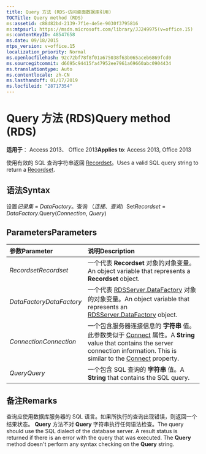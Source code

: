 ```yaml
---
title: Query 方法 (RDS-访问桌面数据库引用)
TOCTitle: Query method (RDS)
ms:assetid: c88d82bd-2139-7f1e-4e5e-9030f3795816
ms:mtpsurl: https://msdn.microsoft.com/library/JJ249975(v=office.15)
ms:contentKeyID: 48547658
ms.date: 09/18/2015
mtps_version: v=office.15
localization_priority: Normal
ms.openlocfilehash: 92c72bf78f8f01a675038f63b065aceb6869fcd0
ms.sourcegitcommit: d6695c94415fa47952ee7961a69660abc0904434
ms.translationtype: Auto
ms.contentlocale: zh-CN
ms.lasthandoff: 01/17/2019
ms.locfileid: "28717354"
---
```

# <a name="query-method-rds"></a><span data-ttu-id="6c15e-102">Query 方法 (RDS)</span><span class="sxs-lookup"><span data-stu-id="6c15e-102">Query method (RDS)</span></span>

<span data-ttu-id="6c15e-103">**适用于**： Access 2013、 Office 2013</span><span class="sxs-lookup"><span data-stu-id="6c15e-103">**Applies to**: Access 2013, Office 2013</span></span>

<span data-ttu-id="6c15e-104">使用有效的 SQL 查询字符串返回 [Recordset](recordset-object-ado.md)。</span><span class="sxs-lookup"><span data-stu-id="6c15e-104">Uses a valid SQL query string to return a [Recordset](recordset-object-ado.md).</span></span>

## <a name="syntax"></a><span data-ttu-id="6c15e-105">语法</span><span class="sxs-lookup"><span data-stu-id="6c15e-105">Syntax</span></span>

<span data-ttu-id="6c15e-106">设置*记录集* = *DataFactory*。查询 （*连接*、*查询*）</span><span class="sxs-lookup"><span data-stu-id="6c15e-106">Set*Recordset* = *DataFactory*.Query(*Connection*, *Query*)</span></span>

## <a name="parameters"></a><span data-ttu-id="6c15e-107">Parameters</span><span class="sxs-lookup"><span data-stu-id="6c15e-107">Parameters</span></span>

|<span data-ttu-id="6c15e-108">参数</span><span class="sxs-lookup"><span data-stu-id="6c15e-108">Parameter</span></span>|<span data-ttu-id="6c15e-109">说明</span><span class="sxs-lookup"><span data-stu-id="6c15e-109">Description</span></span>|
|:--------|:----------|
|<span data-ttu-id="6c15e-110">*Recordset*</span><span class="sxs-lookup"><span data-stu-id="6c15e-110">*Recordset*</span></span> |<span data-ttu-id="6c15e-111">一个代表 **Recordset** 对象的对象变量。</span><span class="sxs-lookup"><span data-stu-id="6c15e-111">An object variable that represents a **Recordset** object.</span></span>|
|<span data-ttu-id="6c15e-112">*DataFactory*</span><span class="sxs-lookup"><span data-stu-id="6c15e-112">*DataFactory*</span></span> |<span data-ttu-id="6c15e-113">一个代表 [RDSServer.DataFactory](datafactory-object-rdsserver.md) 对象的对象变量。</span><span class="sxs-lookup"><span data-stu-id="6c15e-113">An object variable that represents an [RDSServer.DataFactory](datafactory-object-rdsserver.md) object.</span></span>|
|<span data-ttu-id="6c15e-114">*Connection*</span><span class="sxs-lookup"><span data-stu-id="6c15e-114">*Connection*</span></span> |<span data-ttu-id="6c15e-p101">一个包含服务器连接信息的 **字符串** 值。此参数类似于 [Connect](connect-property-rds.md) 属性。</span><span class="sxs-lookup"><span data-stu-id="6c15e-p101">A **String** value that contains the server connection information. This is similar to the [Connect](connect-property-rds.md) property.</span></span>|
|<span data-ttu-id="6c15e-117">*Query*</span><span class="sxs-lookup"><span data-stu-id="6c15e-117">*Query*</span></span> |<span data-ttu-id="6c15e-118">一个包含 SQL 查询的 **字符串** 值。</span><span class="sxs-lookup"><span data-stu-id="6c15e-118">A **String** that contains the SQL query.</span></span>|

## <a name="remarks"></a><span data-ttu-id="6c15e-119">备注</span><span class="sxs-lookup"><span data-stu-id="6c15e-119">Remarks</span></span>

<span data-ttu-id="6c15e-p102">查询应使用数据库服务器的 SQL 语言。如果所执行的查询出现错误，则返回一个结果状态。 **Query** 方法不对 **Query** 字符串执行任何语法检查。</span><span class="sxs-lookup"><span data-stu-id="6c15e-p102">The query should use the SQL dialect of the database server. A result status is returned if there is an error with the query that was executed. The **Query** method doesn't perform any syntax checking on the **Query** string.</span></span>

